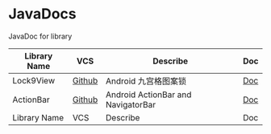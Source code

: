 # JavaDocs
JavaDoc for library

|Library Name|VCS|Describe|Doc|
|------------|---|--------|---|
|Lock9View|[Github](https://github.com/Sogrey/Lock9View)|Android 九宫格图案锁|[Doc](Lock9View/index.html)|
|ActionBar|[Github](https://github.com/Sogrey/ActionBar)|Android ActionBar and NavigatorBar|[Doc](ActionBar/index.html)|
|Library Name|VCS|Describe|Doc|
